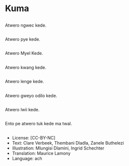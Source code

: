 # Kuma

##
Atwero ngwec kede.

##
Atwero pye kede.

##
Atwero Myel Kede.

##
Atwero kwang kede.

##
Atwero lenge kede.

##
Atwero gweyo odilo kede.

##
Atwero lwii kede.

##
Ento pe atwero tuk kede ma twal.

##
* License: [CC-BY-NC]
* Text: Clare Verbeek, Thembani Dladla, Zanele Buthelezi
* Illustration: Mlungisi Dlamini, Ingrid Schechter
* Translation: Maurice Lamony
* Language: ach
